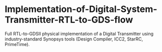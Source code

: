 # Implementation-of-Digital-System-Transmitter-RTL-to-GDS-flow
Full RTL-to-GDSII physical implementation of a Digital Transmitter using industry-standard Synopsys tools (Design Compiler, ICC2, StarRC, PrimeTime).
